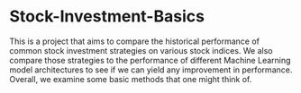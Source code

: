 # Stock-Investment-Basics

This is a project that aims to compare the historical performance of common stock investment strategies
on various stock indices. We also compare those strategies to the performance of different Machine Learning model architectures to see if we can yield any improvement in performance. Overall, we examine
some basic methods that one might think of. 